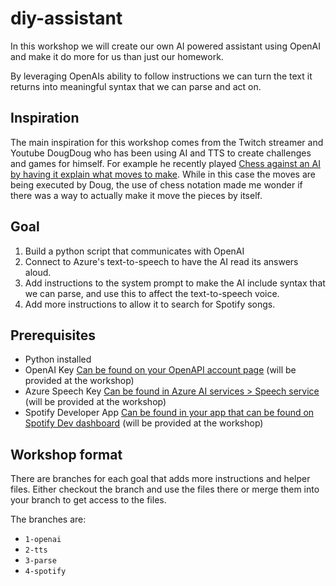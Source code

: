 # diy-assistant

In this workshop we will create our own AI powered assistant using OpenAI and make it do more for us than just our homework.

By leveraging OpenAIs ability to follow instructions we can turn the text it returns into meaningful syntax that we can parse and act on.

## Inspiration

The main inspiration for this workshop comes from the Twitch streamer and Youtube DougDoug who has been using AI and TTS to create challenges and games for himself. For example he recently played [Chess against an AI by having it explain what moves to make](https://youtu.be/l_wOsSda3Us?t=408). While in this case the moves are being executed by Doug, the use of chess notation made me wonder if there was a way to actually make it move the pieces by itself.

## Goal

1. Build a python script that communicates with OpenAI
2. Connect to Azure's text-to-speech to have the AI read its answers aloud.
3. Add instructions to the system prompt to make the AI include syntax that we can parse, and use this to affect the text-to-speech voice.
4. Add more instructions to allow it to search for Spotify songs.

## Prerequisites

- Python installed
- OpenAI Key [Can be found on your OpenAPI account page](https://platform.openai.com/account/api-keys) (will be provided at the workshop)
- Azure Speech Key [Can be found in Azure AI services > Speech service](https://portal.azure.com/#view/Microsoft_Azure_ProjectOxford/CognitiveServicesHub/~/SpeechServices) (will be provided at the workshop)
- Spotify Developer App [Can be found in your app that can be found on Spotify Dev dashboard](https://developer.spotify.com/dashboard) (will be provided at the workshop)

## Workshop format

There are branches for each goal that adds more instructions and helper files. Either checkout the branch and use the files there or merge them into your branch to get access to the files.

The branches are:

- `1-openai`
- `2-tts`
- `3-parse`
- `4-spotify`
